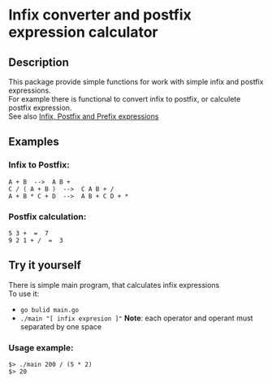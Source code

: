 # Infix converter and postfix expression calculator

## Description
This package provide simple functions for work with simple infix and postfix expressions.  
For example there is functional to convert infix to postfix, or calculete postfix expression.  
See also [Infix, Postfix and Prefix expressions](http://www.cs.man.ac.uk/~pjj/cs212/fix.html#:~:text=Infix%20notation%3A%20X%20%2B%20Y,to%20give%20the%20final%20answer.%22)
## Examples
### Infix to Postfix:
```golang
A + B  -->  A B +  
C / ( A + B )  -->  C A B + /  
A + B * C + D  -->  A B + C D + *
```
### Postfix calculation:
```golang
5 3 +  =  7  
9 2 1 + /  =  3
```
## Try it yourself
There is simple main program, that calculates infix expressions  
To use it:
- ```go bulid main.go```
- ```./main "[ infix expresion ]"```
**Note**: each operator and operant must separated by one space
### Usage example:
```
$> ./main 200 / (5 * 2)
$> 20 
```
